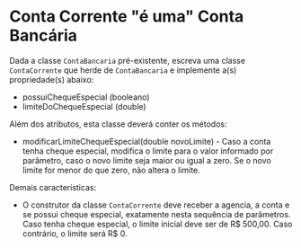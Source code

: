# Conta Corrente "é uma" Conta Bancária

Dada a classe `ContaBancaria` pré-existente, escreva uma classe `ContaCorrente` que herde de `ContaBancaria` e implemente a(s) propriedade(s) abaixo:

- possuiChequeEspecial (booleano)
- limiteDoChequeEspecial (double)

Além dos atributos, esta classe deverá conter os métodos:

- modificarLimiteChequeEspecial(double novoLimite) - Caso a conta tenha cheque especial, modifica o limite para o valor informado por parâmetro, caso o novo limite seja maior ou igual a zero. Se o novo limite for menor do que zero, não altera o limite.

Demais características:

- O construtor da classe `ContaCorrente` deve receber a agencia, a conta e se possui cheque especial, exatamente nesta sequência de parâmetros. Caso tenha cheque especial, o limite inicial deve ser de R$ 500,00. Caso contrário, o limite será R$ 0.

